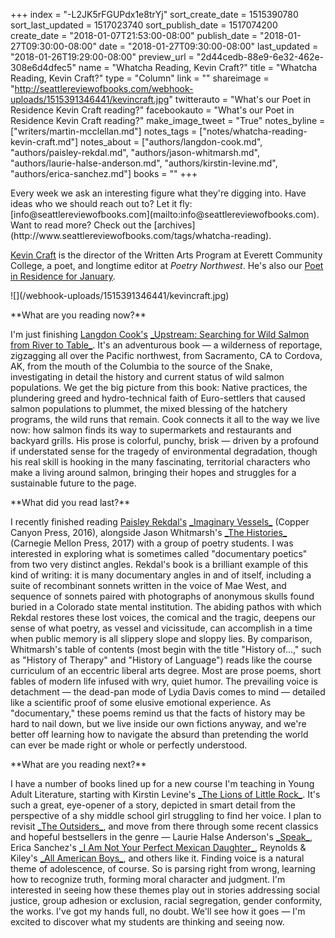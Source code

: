 +++
index = "-L2JK5rFGUPdx1e8trYj"
sort_create_date = 1515390780
sort_last_updated = 1517023740
sort_publish_date = 1517074200
create_date = "2018-01-07T21:53:00-08:00"
publish_date = "2018-01-27T09:30:00-08:00"
date = "2018-01-27T09:30:00-08:00"
last_updated = "2018-01-26T19:29:00-08:00"
preview_url = "2d44cedb-88e9-6e32-462e-308e6d4dfec5"
name = "Whatcha Reading, Kevin Craft?"
title = "Whatcha Reading, Kevin Craft?"
type = "Column"
link = ""
shareimage = "http://seattlereviewofbooks.com/webhook-uploads/1515391346441/kevincraft.jpg"
twitterauto = "What's our Poet in Residence Kevin Craft reading?"
facebookauto = "What's our Poet in Residence Kevin Craft reading?"
make_image_tweet = "True"
notes_byline = ["writers/martin-mcclellan.md"]
notes_tags = ["notes/whatcha-reading-kevin-craft.md"]
notes_about = ["authors/langdon-cook.md", "authors/paisley-rekdal.md", "authors/jason-whitmarsh.md", "authors/laurie-halse-anderson.md", "authors/kirstin-levine.md", "authors/erica-sanchez.md"]
books = ""
+++
<p class="intro">Every week we ask an interesting figure what they're digging into. Have ideas who we should reach out to? Let it fly: [info@seattlereviewofbooks.com](mailto:info@seattlereviewofbooks.com). Want to read more? Check out the [archives](http://www.seattlereviewofbooks.com/tags/whatcha-reading).</p>

<div class="break"></div>

[Kevin Craft](http://www.seattlereviewofbooks.com/writers/kevin-craft/) is the director of the Written Arts Program at Everett Community College, a poet, and longtime editor at _Poetry Northwest_. He's also our [Poet in Residence for January](http://www.seattlereviewofbooks.com/tags/tuesday-poem/). 

<p class="image">![](/webhook-uploads/1515391346441/kevincraft.jpg)</p>

<p class="noindent">**What are you reading now?**</p>

<p class="noindent">
I'm just finishing <a href="http://langdoncook.com/" title="Langdon Cook | Writer  &amp;gt;   Instructor  &amp;gt;  Speaker">Langdon Cook's</a> <a href="https://www.indiebound.org/book/9781101882887?aff=hellbox" title="Upstream: Searching for Wild Salmon, from River to Table | IndieBound.org">_Upstream: Searching for Wild Salmon from River to Table_</a>. It's an adventurous book &mdash; a wilderness of reportage, zigzagging all over the Pacific northwest, from Sacramento, CA to Cordova, AK, from the mouth of the Columbia to the source of the Snake, investigating in detail the history and current status of wild salmon populations. We get the big picture from this book: Native practices, the plundering greed and hydro-technical faith of Euro-settlers that caused salmon populations to plummet, the mixed blessing of the hatchery programs, the wild runs that remain. Cook connects it all to the way we live now: how salmon finds its way to supermarkets and restaurants and backyard grills. His prose is colorful, punchy, brisk &mdash; driven by a profound if understated sense for the tragedy of environmental degradation, though his real skill is hooking in the many fascinating, territorial characters who make a living around salmon, bringing their hopes and struggles for a sustainable future to the page.
</p>

<p class="noindent">**What did you read last?**</p>

<p class="noindent">
    I recently finished reading <a href="https://www.paisleyrekdal.com/" title="paisley rekdal home - paisleyrekdal">Paisley Rekdal's</a> <a href="https://www.indiebound.org/book/9781556594977?aff=hellbox" title="Imaginary Vessels | IndieBound.org">_Imaginary Vessels_</a> (Copper Canyon Press, 2016), alongside Jason Whitmarsh's <a href="https://www.indiebound.org/book/9780887486227?aff=hellbox" title="The Histories | IndieBound.org">_The Histories_</a> (Carnegie Mellon Press, 2017) with a group of poetry students. I was interested in exploring what is sometimes called "documentary poetics" from two very distinct angles. Rekdal's book is a brilliant example of this kind of writing: it is many documentary angles in and of itself, including a suite of recombinant sonnets written in the voice of Mae West, and sequence of sonnets paired with photographs of anonymous skulls found buried in a Colorado state mental institution. The abiding pathos with which Rekdal restores these lost voices, the comical and the tragic, deepens our sense of what poetry, as vessel and vicissitude, can accomplish in a time when public memory is all slippery slope and sloppy lies. By comparison, Whitmarsh's table of contents (most begin with the title "History of...," such as "History of Therapy" and "History of Language") reads like the course curriculum of an eccentric liberal arts degree. Most are prose poems, short fables of modern life infused with wry, quiet humor. The prevailing voice is detachment &mdash; the dead-pan mode of Lydia Davis comes to mind &mdash; detailed like a scientific proof of some elusive emotional experience. As "documentary," these poems remind us that the facts of history may be hard to nail down, but we live inside our own fictions anyway, and we're better off learning how to navigate the absurd than pretending the world can ever be made right or whole or perfectly understood.
</p>

<p class="noindent">**What are you reading next?**</p>

<p class="noindent">
I have a number of books lined up for a new course I'm teaching in Young Adult Literature, starting with Kirstin Levine's <a href="https://www.indiebound.org/book/9780142424353?aff=hellbox" title="The Lions of Little Rock | IndieBound.org">_The Lions of Little Rock_</a>. It's such a great, eye-opener of a story, depicted in smart detail from the perspective of a shy middle school girl struggling to find her voice. I plan to revisit <a href="https://www.indiebound.org/book/9780140385724?aff=hellbox" title="The Outsiders | IndieBound.org">_The Outsiders_</a>, and move from there through some recent classics and hopeful bestsellers in the genre &mdash; Laurie Halse Anderson's <a href="https://www.indiebound.org/book/9780312674397?aff=hellbox" title="Speak | IndieBound.org">_Speak_</a>, Erica Sanchez's <a href="https://www.indiebound.org/book/9781524700485?aff=hellbox" title="I Am Not Your Perfect Mexican Daughter | IndieBound.org">_I Am Not Your Perfect Mexican Daughter_</a>, Reynolds &amp; Kiley's <a href="https://www.indiebound.org/book/9781481463348?aff=hellbox" title="All American Boys | IndieBound.org">_All American Boys_</a>, and others like it. Finding voice is a natural theme of adolescence, of course. So is parsing right from wrong, learning how to recognize truth, forming moral character and judgment. I'm interested in seeing how these themes play out in stories addressing social justice, group adhesion or exclusion, racial segregation, gender conformity, the works. I've got my hands full, no doubt. We'll see how it goes &mdash; I'm excited to discover what my students are thinking and seeing now.
</p>